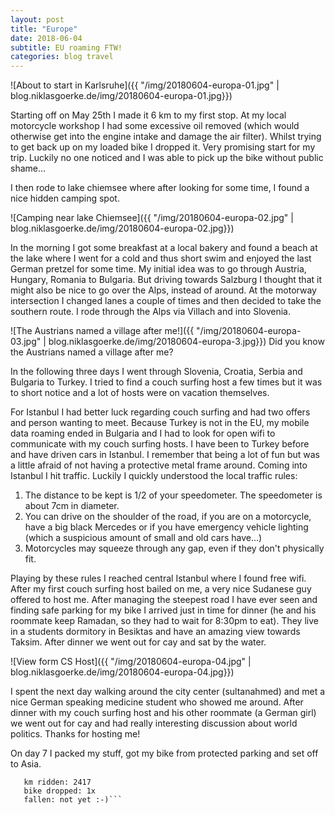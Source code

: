 ```yaml
--- 
layout: post 
title: "Europe"
date: 2018-06-04
subtitle: EU roaming FTW!
categories: blog travel
---
```


![About to start in Karlsruhe]({{ "/img/20180604-europa-01.jpg" | blog.niklasgoerke.de/img/20180604-europa-01.jpg}})

Starting off on May 25th I made it 6 km to my first stop. At my local motorcycle workshop I had some excessive oil removed (which would otherwise get into the engine intake and damage the air filter). Whilst trying to get back up on my loaded bike I dropped it. Very promising start for my trip. Luckily no one noticed and I was able to pick up the bike without public shame... 

I then rode to lake chiemsee where after looking for some time, I found a nice hidden camping spot.

![Camping near lake Chiemsee]({{ "/img/20180604-europa-02.jpg" | blog.niklasgoerke.de/img/20180604-europa-02.jpg}})

In the morning I got some breakfast at a local bakery and found a beach at the lake where I went for a cold and thus short swim and enjoyed the last German pretzel for some time. My initial idea was to go through Austria, Hungary, Romania to Bulgaria. But driving towards Salzburg I thought that it might also be nice to go over the Alps, instead of around. At the motorway intersection I changed lanes a couple of times and then decided to take the southern route. I rode through the Alps via Villach and into Slovenia. 

![The Austrians named a village after me!]({{ "/img/20180604-europa-03.jpg" | blog.niklasgoerke.de/img/20180604-europa-3.jpg}})
Did you know the Austrians named a village after me? 

In the following three days I went through Slovenia, Croatia, Serbia and Bulgaria to Turkey. I tried to find a couch surfing host a few times but it was to short notice and a lot of hosts were on vacation themselves. 

For Istanbul I had better luck regarding couch surfing and had two offers and person wanting to meet. Because Turkey is not in the EU, my mobile data roaming ended in Bulgaria and I had to look for open wifi to communicate with my couch surfing hosts. 
I have been to Turkey before and have driven cars in Istanbul. I remember that being a lot of fun but was a little afraid of not having a protective metal frame around. Coming into Istanbul I hit traffic. Luckily I quickly understood the local traffic rules: 

1. The distance to be kept is 1/2 of your speedometer. The speedometer is about 7cm in diameter. 
2. You can drive on the shoulder of the road, if you are on a motorcycle, have a big black Mercedes or if you have emergency vehicle lighting (which a suspicious amount of small and old cars have...) 
3. Motorcycles may squeeze through any gap, even if they don't physically fit. 


Playing by these rules I reached central Istanbul where I found free wifi. After my first couch surfing host bailed on me, a very nice Sudanese guy offered to host me. After managing the steepest road I have ever seen and finding safe parking for my bike I arrived just in time for dinner (he and his roommate keep Ramadan, so they had to wait for 8:30pm to eat). They live in a students dormitory in Besiktas and have an amazing view towards Taksim. After dinner we went out for cay and sat by the water. 

![View form CS Host]({{ "/img/20180604-europa-04.jpg" | blog.niklasgoerke.de/img/20180604-europa-04.jpg}})

I spent the next day walking around the city center (sultanahmed) and met a nice German speaking medicine student who showed me around. After dinner with my couch surfing host and his other roommate (a German girl) we went out for cay and had really interesting discussion about world politics. Thanks for hosting me! 

On day 7 I packed my stuff, got my bike from protected parking and set off to Asia. 


```written from Batumi, Georgia. 
   km ridden: 2417 
   bike dropped: 1x 
   fallen: not yet :-)```

